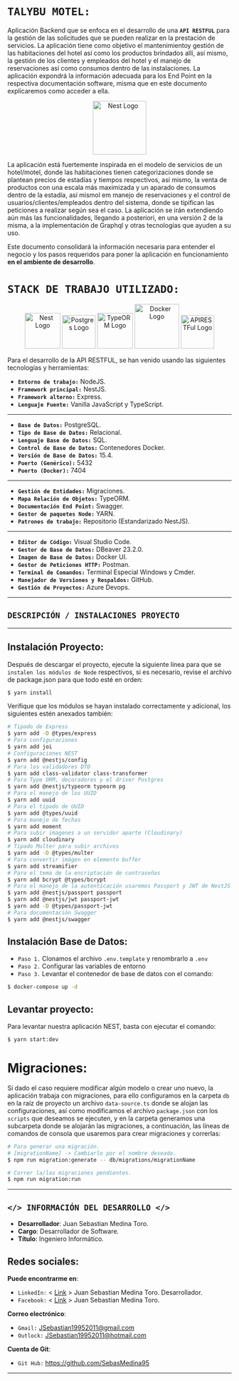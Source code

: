 # __``TALYBU MOTEL:``__


Aplicación Backend que se enfoca en el desarrollo de una __``API RESTFUL``__ para la gestión de las solicitudes que se pueden realizar en la prestación de servicios. La aplicación tiene como objetivo el mantenimientoy  gestión de las habitaciones del hotel así como los productos brindados allí, así mismo, la gestión de los clientes y empleados del hotel y el manejo de reservaciones así como consumos dentro de las instalaciones. La aplicación expondrá la información adecuada para los End Point en la respectiva documentación software, misma que en este documento explicaremos como acceder a ella.

<p align="center">
  <a href="http://nestjs.com/" target="blank"><img src="https://www.pngall.com/wp-content/uploads/5/Hotel-PNG.png" width="120" alt="Nest Logo" /></a>
</p>

<p>La aplicación está fuertemente inspirada en el modelo de servicios de un hotel/motel, donde las habitaciones tienen categorizaciones donde se plantean precios de estadías y tiempos respectivos, así mismo, la venta de productos con una escala más maximizada y un aparado de consumos dentro de la estadía, así mismol em manejo de reservaciones y el control de usuarios/clientes/empleados dentro del sistema, donde se tipifican las peticiones a realizar según sea el caso. La aplicación se irán extendiendo aún más las funcionalidades, llegando a posteriori, en una versión 2 de la misma, a la implementación de Graphql y otras tecnologías que ayuden a su uso.</p>

<p>Este documento consolidará la información necesaria para entender el negocio y los pasos requeridos para poner la aplicación en funcionamiento <b>en el ambiente de desarrollo</b>. </p>


# __``STACK DE TRABAJO UTILIZADO:``__
<p align="center">
  <a href="#" target="blank"><img src="https://nestjs.com/img/logo-small.svg" width="80" alt="Nest Logo" /></a>
  <a href="#" target="blank"><img src="https://upload.wikimedia.org/wikipedia/commons/thumb/2/29/Postgresql_elephant.svg/1200px-Postgresql_elephant.svg.png" width="75" alt="Postgres Logo" /></a>
  <a href="#" target="blank"><img src="https://seeklogo.com/images/T/typeorm-logo-F243B34DEE-seeklogo.com.png" width="80" alt="TypeORM Logo" /></a>
  <a href="#" target="blank"><img src="https://creazilla-store.fra1.digitaloceanspaces.com/icons/3253696/docker-icon-icon-md.png" width="100" alt="Docker Logo" /></a>
  <a href="#" target="blank"><img src="https://icon-library.com/images/rest-api-icon/rest-api-icon-8.jpg" width="75" alt="APIRESTFul Logo" /></a>
</p>


Para el desarrollo de la API RESTFUL, se han venido usando las siguientes tecnologías y herramientas:

- __``Entorno de trabajo:``__ NodeJS.
- __``Framework principal:``__ NestJS.
- __``Framework alterno:``__ Express.
- __``Lenguaje Fuente:``__ Vanilla JavaScript y TypeScript.
___
- __``Base de Datos:``__ PostgreSQL.
- __``Tipo de Base de Datos:``__ Relacional.
- __``Lenguaje Base de Datos:``__ SQL.
- __``Control de Base de Datos:``__ Contenedores Docker.
- __``Versión de Base de Datos:``__ 15.4.
- __``Puerto (Genérico):``__ 5432
- __``Puerto (Docker):``__ 7404
___
- __``Gestión de Entidades:``__ Migraciones.
- __``Mapa Relación de Objetos:``__ TypeORM.
- __``Documentación End Point:``__ Swagger.
- __``Gestor de paquetes Node:``__ YARN.
- __``Patrones de trabajo:``__ Repositorio (Estandarizado NestJS).
___
- __``Editor de Código:``__ Visual Studio Code.
- __``Gestor de Base de Datos:``__ DBeaver 23.2.0.
- __``Imagen de Base de Datos:``__ Docker UI.
- __``Gestor de Peticiones HTTP:``__ Postman.
- __``Terminal de Comandos:``__ Terminal Especial Windows y Cmder.
- __``Manejador de Versiones y Respaldos:``__ GitHub.
- __``Gestión de Proyectos:``__ Azure Devops.
___


## __``DESCRIPCIÓN / INSTALACIONES PROYECTO``__
___
## Instalación Proyecto:
Después de descargar el proyecto, ejecute la siguiente línea para que se ``instalen los módulos de Node`` respectivos, si es necesario, revise el archivo de package.json para que todo esté en orden:

```bash
$ yarn install
```

Verifique que los módulos se hayan instalado correctamente y adicional, los siguientes estén anexados también:
```bash
# Tipado de Express
$ yarn add -D @types/express
# Para configuraciones
$ yarn add joi
# Configuraciones NEST
$ yarn add @nestjs/config
# Para los validadores DTO
$ yarn add class-validator class-transformer
# Para Type ORM, decoradores y el driver Postgres
$ yarn add @nestjs/typeorm typeorm pg
# Para el manejo de los UUID
$ yarn add uuid
# Para el tipado de UUID
$ yarn add @types/uuid
# Para manejo de fechas
$ yarn add moment
# Para subir imagenes a un servidor aparte (Cloudinary)
$ yarn add cloudinary
# Tipado Multer para subir archivos
$ yarn add -D @types/multer
# Para convertir imágen en elemento buffer
$ yarn add streamifier
# Para el tema de la encriptación de contraseñas
$ yarn add bcrypt @types/bcrypt
# Para el manejo de la autenticación usaremos Passport y JWT de NestJS
$ yarn add @nestjs/passport passport
$ yarn add @nestjs/jwt passport-jwt
$ yarn add -D @types/passport-jwt
# Para documentación Swagger
$ yarn add @nestjs/swagger
```

## Instalación Base de Datos:
- ``Paso 1.`` Clonamos el archivo ``.env.template`` y renombrarlo a ``.env``
- ``Paso 2.`` Configurar las variables de entorno
- ``Paso 3.`` Levantar el contenedor de base de datos con el comando:

```bash
$ docker-compose up -d
```

## Levantar proyecto:
Para levantar nuestra aplicación NEST, basta con ejecutar el comando:

```bash
$ yarn start:dev
```

# Migraciones:
Si dado el caso requiere modificar algún modelo o crear uno nuevo, la aplicación trabaja con migraciones, para ello configuramos en la carpeta `db` en la raíz de proyecto un archivo ``data-source.ts`` donde se alojan las configuraciones, así como modificamos el archivo ``package.json`` con los ``scripts`` que deseamos se ejecuten, y en la carpeta generamos una subcarpeta donde se alojarán las migraciones, a continuación, las líneas de comandos de consola que usaremos para crear migraciones y correrlas:

```bash
# Para generar una migración.
# [migrationName] -> Cambiarlo por el nombre deseado.
$ npm run migration:generate -- db/migrations/migrationName

# Correr la/las migraciones pendientes.
$ npm run migration:run
```





___
## __``</> INFORMACIÓN DEL DESARROLLO </>``__
- __Desarrollador__: Juan Sebastian Medina Toro.
- __Cargo__: Desarrollador de Software.
- __Título__: Ingeniero Informático.

## __Redes sociales:__
__Puede encontrarme en__:
- ``LinkedIn:`` < [Link](https://www.linkedin.com/in/juan-sebastian-medina-toro-887491249/) > Juan Sebastian Medina Toro. Desarrollador.
- ``Facebook:`` < [Link](https://www.facebook.com/sebastyan.medyna/) > Juan Sebastian Medina Toro.

__Correo electrónico__:
- ``Gmail:`` JSebastian19952011@gmail.com
- ``Outlock:`` JSebastian19952011@hotmail.com

__Cuenta de Git__:
- ``Git Hub:`` https://github.com/SebasMedina95
___